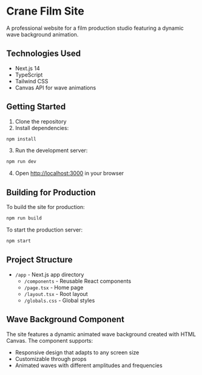 # Crane Film Site

A professional website for a film production studio featuring a dynamic wave background animation.

## Technologies Used

- Next.js 14
- TypeScript
- Tailwind CSS
- Canvas API for wave animations

## Getting Started

1. Clone the repository
2. Install dependencies:

```bash
npm install
```

3. Run the development server:

```bash
npm run dev
```

4. Open [http://localhost:3000](http://localhost:3000) in your browser

## Building for Production

To build the site for production:

```bash
npm run build
```

To start the production server:

```bash
npm start
```

## Project Structure

- `/app` - Next.js app directory
  - `/components` - Reusable React components
  - `/page.tsx` - Home page
  - `/layout.tsx` - Root layout
  - `/globals.css` - Global styles

## Wave Background Component

The site features a dynamic animated wave background created with HTML Canvas. The component supports:

- Responsive design that adapts to any screen size
- Customizable through props
- Animated waves with different amplitudes and frequencies 